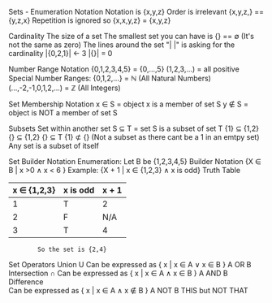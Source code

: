 Sets - Enumeration Notation 
	Notation is {x,y,z}
	Order is irrelevant {x,y,z,} == {y,z,x}
	Repetition is ignored so {x,x,y,z} = {x,y,z}

Cardinality
	The size of a set 
	The smallest set you can have is {} == ∅ (It's not the same as zero)
	The lines around the set "| |" is asking for the cardinality |{0,2,1}| <- 3
	|{}| = 0

Number Range Notation 
	{0,1,2,3,4,5} = {0,...,5}
	(1,2,3,...) = all positive 
	Special Number Ranges:
		{0,1,2,...} = ℕ (All Natural Numbers)
		(...,-2,-1,0,1,2,...) = ℤ (All Integers)

Set Membership Notation
	x ∈ S = object x is a member of set S
	y ∉ S = object is NOT a member of set S

Subsets 
	Set within another set
	S ⊆ T = set S is a subset of set T
	{1} ⊆ {1,2}
	{} ⊆ {1,2}
	{} ⊆ T
	{1} ⊄ {} (Not a subset as there cant be a 1 in an emtpy set)
	Any set is a subset of itself 

Set Builder Notation
	Enumeration:
		Let B be {1,2,3,4,5}
	Builder Notation 
		{X ∈ B | x >0 ∧ x < 6 }
		Example:
			{X + 1 | x ∈ {1,2,3} ∧ x is odd}
			Truth Table

| x ∈ {1,2,3} | x is odd | x + 1 |
| ----------- | -------- | ----- |
| 1           | T        | 2     |
| 2           | F        | N/A   |
| 3           | T        | 4     |
			So the set is {2,4}

Set Operators
	Union U
		Can be expressed as { x | x ∈ A ∨ x ∈ B } A OR B
	Intersection ∩
		Can be expressed as { x | x ∈ A ∧ x ∈ B } A AND B
	Difference \
		Can be expressed as { x | x ∈ A ∧ x ∉ B } A NOT B
		THIS but NOT THAT